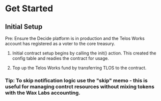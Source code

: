 # Get Started

## Initial Setup

Pre: Ensure the Decide platform is in production and the Telos Works account has registered as a voter to the core treasury.

1. Initial contract setup begins by calling the init() action. This created the config table and readies the contract for usage.

2. Top up the Telos Works fund by transferring TLOS to the contract.

### Tip: To skip notification logic use the "skip" memo - this is useful for managing contrct resources without mixing tokens with the Wax Labs accounting.